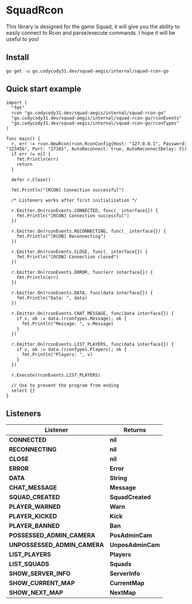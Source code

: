 # SquadRcon

This library is designed for the game Squad, it will give you the ability to easily connect to Rcon and parse/execute commands. I hope it will be useful to you!

## Install

```text
go get -u go.codycody31.dev/squad-aegis/internal/squad-rcon-go
```

## Quick start example

```golang
import (
  "fmt"
  rcon "go.codycody31.dev/squad-aegis/internal/squad-rcon-go"
  "go.codycody31.dev/squad-aegis/internal/squad-rcon-go/rconEvents"
  "go.codycody31.dev/squad-aegis/internal/squad-rcon-go/rconTypes"
)

func main() {
  r, err := rcon.NewRcon(rcon.RconConfig{Host: "127.0.0.1", Password: "123456", Port: "27165", AutoReconnect: true, AutoReconnectDelay: 5})
  if err != nil {
    fmt.Println(err)
    return
  }

  defer r.Close()

  fmt.Println("[RCON] Connection successful")

  /* Listeners works after first initialization */

  r.Emitter.On(rconEvents.CONNECTED, func(_ interface{}) {
    fmt.Println("[RCON] Connection successful")
  })

  r.Emitter.On(rconEvents.RECONNECTING, func(_ interface{}) {
    fmt.Println("[RCON] Reconnecting")
  })

  r.Emitter.On(rconEvents.CLOSE, func(_ interface{}) {
    fmt.Println("[RCON] Connection closed")
  })

  r.Emitter.On(rconEvents.ERROR, func(err interface{}) {
    fmt.Println(err)
  })

  r.Emitter.On(rconEvents.DATA, func(data interface{}) {
    fmt.Println("Data: ", data)
  })

  r.Emitter.On(rconEvents.CHAT_MESSAGE, func(data interface{}) {
    if v, ok := data.(rconTypes.Message); ok {
      fmt.Println("Message: ", v.Message)
    }
  })

  r.Emitter.On(rconEvents.LIST_PLAYERS, func(data interface{}) {
    if v, ok := data.(rconTypes.Players); ok {
      fmt.Println("Players: ", v)
    }
  })

  r.Execute(rconEvents.LIST_PLAYERS)

  // Use to prevent the program from ending
  select {}
}
```

## Listeners

| Listener                     | Returns           |
| ---------------------------- | ----------------- |
| **CONNECTED**                | **nil**           |
| **RECONNECTING**             | **nil**           |
| **CLOSE**                    | **nil**           |
| **ERROR**                    | **Error**         |
| **DATA**                     | **String**        |
| **CHAT_MESSAGE**             | **Message**       |
| **SQUAD_CREATED**            | **SquadCreated**  |
| **PLAYER_WARNED**            | **Warn**          |
| **PLAYER_KICKED**            | **Kick**          |
| **PLAYER_BANNED**            | **Ban**           |
| **POSSESSED_ADMIN_CAMERA**   | **PosAdminCam**   |
| **UNPOSSESSED_ADMIN_CAMERA** | **UnposAdminCam** |
| **LIST_PLAYERS**             | **Players**       |
| **LIST_SQUADS**              | **Squads**        |
| **SHOW_SERVER_INFO**         | **ServerInfo**    |
| **SHOW_CURRENT_MAP**         | **CurrentMap**    |
| **SHOW_NEXT_MAP**            | **NextMap**       |
